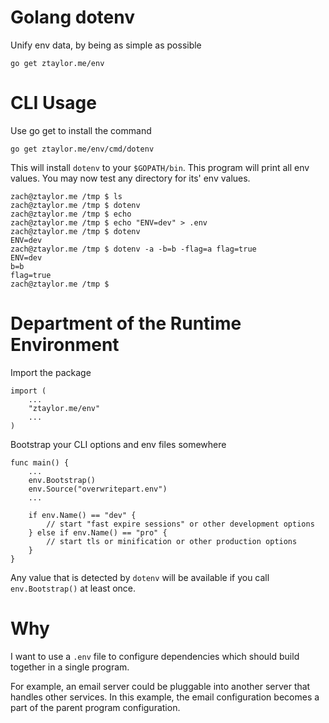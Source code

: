 # Golang dotenv

Unify env data, by being as simple as possible

```
go get ztaylor.me/env
```

# CLI Usage

Use go get to install the command

```
go get ztaylor.me/env/cmd/dotenv
```

This will install `dotenv` to your `$GOPATH/bin`. This program will print all env values. You may now test any directory for its' env values.

```
zach@ztaylor.me /tmp $ ls
zach@ztaylor.me /tmp $ dotenv
zach@ztaylor.me /tmp $ echo
zach@ztaylor.me /tmp $ echo "ENV=dev" > .env
zach@ztaylor.me /tmp $ dotenv
ENV=dev
zach@ztaylor.me /tmp $ dotenv -a -b=b -flag=a flag=true
ENV=dev
b=b
flag=true
zach@ztaylor.me /tmp $
```

# Department of the Runtime Environment

Import the package

```
import (
	...
	"ztaylor.me/env"
	...
)
```

Bootstrap your CLI options and env files somewhere

```
func main() {
	...
	env.Bootstrap()
	env.Source("overwritepart.env")
	...

	if env.Name() == "dev" {
		// start "fast expire sessions" or other development options
	} else if env.Name() == "pro" {
		// start tls or minification or other production options
	}
}
```

Any value that is detected by `dotenv` will be available if you call `env.Bootstrap()` at least once.

# Why

I want to use a `.env` file to configure dependencies which should build together in a single program.

For example, an email server could be pluggable into another server that handles other services. In this example, the email configuration becomes a part of the parent program configuration.
